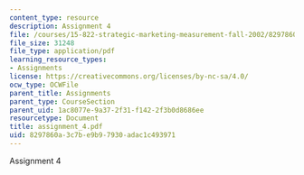 ```yaml
---
content_type: resource
description: Assignment 4
file: /courses/15-822-strategic-marketing-measurement-fall-2002/8297860a3c7be9b97930adac1c493971_assignment_4.pdf
file_size: 31248
file_type: application/pdf
learning_resource_types:
- Assignments
license: https://creativecommons.org/licenses/by-nc-sa/4.0/
ocw_type: OCWFile
parent_title: Assignments
parent_type: CourseSection
parent_uid: 1ac8077e-9a37-2f31-f142-2f3b0d8686ee
resourcetype: Document
title: assignment_4.pdf
uid: 8297860a-3c7b-e9b9-7930-adac1c493971
---
```

Assignment 4